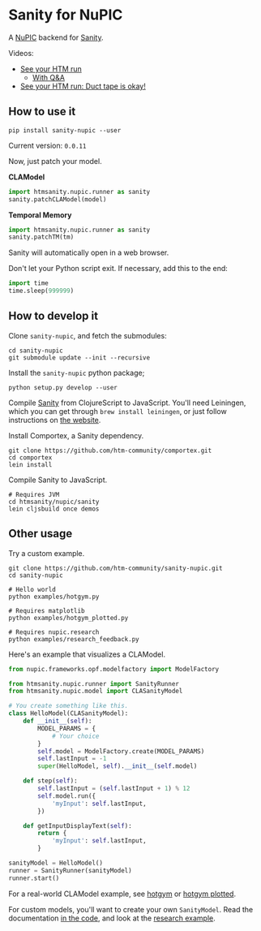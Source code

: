 # Sanity for NuPIC

A [NuPIC](https://github.com/numenta/nupic) backend for [Sanity](https://github.com/htm-community/sanity).

Videos:

- [See your HTM run](https://www.youtube.com/watch?v=rEQ2XVOnhDw)
  - [With Q&A](https://www.youtube.com/watch?v=OHSuydq2OW4)
- [See your HTM run: Duct tape is okay!](https://www.youtube.com/watch?v=bqu-hc4pc7Q)

## How to use it

~~~
pip install sanity-nupic --user
~~~

Current version: `0.0.11`

Now, just patch your model.

**CLAModel**

~~~python
import htmsanity.nupic.runner as sanity
sanity.patchCLAModel(model)
~~~

**Temporal Memory**

~~~python
import htmsanity.nupic.runner as sanity
sanity.patchTM(tm)
~~~

Sanity will automatically open in a web browser.

Don't let your Python script exit. If necessary, add this to the end:

~~~python
import time
time.sleep(999999)
~~~


## How to develop it

Clone `sanity-nupic`, and fetch the submodules:

~~~
cd sanity-nupic
git submodule update --init --recursive
~~~

Install the `sanity-nupic` python package;

~~~
python setup.py develop --user
~~~

Compile [Sanity](https://github.com/htm-community/sanity) from ClojureScript to JavaScript. You'll need Leiningen, which you can get through `brew install leiningen`, or just follow instructions on [the website](http://leiningen.org/).

Install Comportex, a Sanity dependency.

~~~
git clone https://github.com/htm-community/comportex.git
cd comportex
lein install
~~~

Compile Sanity to JavaScript.

~~~
# Requires JVM
cd htmsanity/nupic/sanity
lein cljsbuild once demos
~~~

## Other usage

Try a custom example.

~~~
git clone https://github.com/htm-community/sanity-nupic.git
cd sanity-nupic

# Hello world
python examples/hotgym.py

# Requires matplotlib
python examples/hotgym_plotted.py

# Requires nupic.research
python examples/research_feedback.py
~~~

Here's an example that visualizes a CLAModel.

~~~python
from nupic.frameworks.opf.modelfactory import ModelFactory

from htmsanity.nupic.runner import SanityRunner
from htmsanity.nupic.model import CLASanityModel

# You create something like this.
class HelloModel(CLASanityModel):
    def __init__(self):
        MODEL_PARAMS = {
            # Your choice
        }
        self.model = ModelFactory.create(MODEL_PARAMS)
        self.lastInput = -1
        super(HelloModel, self).__init__(self.model)

    def step(self):
        self.lastInput = (self.lastInput + 1) % 12
        self.model.run({
            'myInput': self.lastInput,
        })

    def getInputDisplayText(self):
        return {
            'myInput': self.lastInput,
        }

sanityModel = HelloModel()
runner = SanityRunner(sanityModel)
runner.start()
~~~

For a real-world CLAModel example, see [hotgym](examples/hotgym.py) or [hotgym plotted](examples/hotgym_plotted.py).

For custom models, you'll want to create your own `SanityModel`. Read the documentation [in the code](htmsanity/nupic/model.py), and look at the [research example](examples/research_feedback.py).
